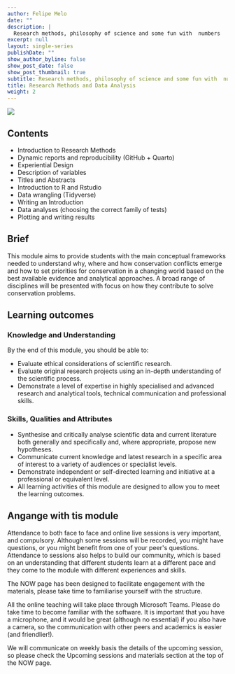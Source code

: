 ```yaml
---
author: Felipe Melo
date: ""
description: |
  Research methods, philosophy of science and some fun with  numbers 
excerpt: null
layout: single-series
publishDate: ""
show_author_byline: false
show_post_date: false
show_post_thumbnail: true
subtitle: Research methods, philosophy of science and some fun with  numbers
title: Research Methods and Data Analysis
weight: 2
---
```


![](https://cff2.earth.com/uploads/2017/01/03144548/Harpia-harpyja-750x400.jpg)


## Contents

- Introduction to Research Methods
- Dynamic reports and reproducibility (GitHub + Quarto)
- Experiential Design
- Description of variables
- Titles and Abstracts
- Introduction to R and Rstudio
- Data wrangling (Tidyverse)
- Writing an Introduction 
- Data analyses (choosing the correct family of tests)
- Plotting and writing results

## Brief

This module aims to provide students with the main conceptual frameworks needed to understand why, where and how conservation conflicts emerge and how to set priorities for conservation in a changing world based on the best available evidence and analytical approaches. A broad range of disciplines will be presented with focus on how they contribute to solve conservation problems. 

## Learning outcomes 
### Knowledge and Understanding

By the end of this module, you should be able to:

- Evaluate ethical considerations of scientific research.
- Evaluate original research projects using an in-depth understanding of the scientific process.
- Demonstrate a level of expertise in highly specialised and advanced research and analytical tools, technical communication and professional skills.

### Skills, Qualities and Attributes

- Synthesise and critically analyse scientific data and current literature both generally and specifically and, where appropriate, propose new hypotheses.
- Communicate current knowledge and latest research in a specific area of interest to a variety of audiences or specialist levels.
- Demonstrate independent or self-directed learning and initiative at a professional or equivalent level.
- All learning activities of this module are designed to allow you to meet the learning outcomes. 


## Angange with tis module

Attendance to both face to face and online live sessions is very important, and compulsory. Although some sessions will be recorded, you might have questions, or you might benefit from one of your peer's questions. Attendance to sessions also helps to build our community, which is based on an understanding that different students learn at a different pace and they come to the module with different experiences and skills.

The NOW page has been designed to facilitate engagement with the materials, please take time to familiarise yourself with the structure.

All the online teaching will take place through Microsoft Teams. Please do take time to become familiar with the software. It is important that you have a microphone, and it would be great (although no essential) if you also have a camera, so the communication with other peers and academics is easier (and friendlier!).

We will communicate on weekly basis the details of the upcoming session, so please check the Upcoming sessions and materials section at the top of the NOW page.



